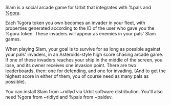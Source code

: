 Slam is a social arcade game for Urbit that integrates with %pals and [%gora](https://github.com/hanfel-dovned/gora).

Each %gora token you own becomes an invader in your fleet, with properties generated according to the ID of the user who gave you the %gora token. These invaders will appear as enemies in your pals' Slam games.

When playing Slam, your goal is to survive for as long as possible against your pals' invaders, in an Asteroids-style high score chasing arcade game. If one of these invaders reaches your ship in the middle of the screen, you lose, and its owner receives one invasion point. There are two leaderboards, then: one for defending, and one for invading. (And to get the highest score in either of them, you of course need as many pals as possible).

You can install Slam from ~ridlyd via Urbit software distribution. You'll also need %gora from ~ridlyd and %pals from ~paldev.
